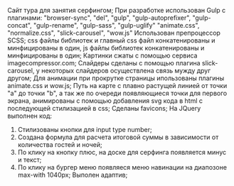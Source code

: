Сайт тура для занятия серфингом;
При разработке использован Gulp c плагинами:
  "browser-sync",
  "del",
  "gulp",
  "gulp-autoprefixer",
  "gulp-concat",
  "gulp-rename",
  "gulp-sass",
  "gulp-uglify"
  "animate.css",
  "normalize.css",
  "slick-carousel",
  "wow.js"
Использован препроцессор SCSS;
css файлы библиотек и главный css файл конкатенированы и минфицированы в один, js файлы библиотек конкатенированы и минфицированы в один;
Картинки сжаты с помощью сервиса imagecompressor.com;
Слайдеры сделаны с помощью плагина slick-carousel, у некоторых слайдеров осуществлена связь мужду друг другом;
Для анимации при прокрутке страницы ипользованы плагины animate.css и wow.js;
Путь на карте с плавно растущей линией от точки "a" до точки "b", а так же по очереди появляющиеся точки для первого экрана, анимированы c помощью добавления svg кода в html с последующей стилизацией в css; 
Сделаны favicons;
На JQuery выполнен код:
  1) Стилизованы кнопки для input type number;
  2) Создана формула для расчета итоговой суммы в зависимости от количества гостей и ночей;
  3) По клику на кнопку плюс, на доске для серфинга появляется минус и текст;
  4) По клику на бургер меню появляеся меню навинации на диапозоне max-with 1040px;
Выполен адаптив;